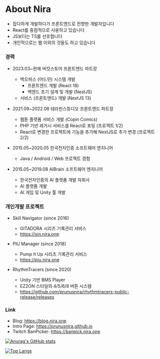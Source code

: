 # About Nira

* 잡다하게 개발하다가 프론트엔드로 전향한 개발자입니다
* React를 중점적으로 사용하고 있습니다
* JS보다는 TS를 선호합니다
* 개인적으로는 웹 이외의 것들도 하고 있습니다

### 경력

* 2023.03~현재 버킷스토어 프론트엔드 파트장
  * 백오피스 (어드민) 시스템 개발
    * 프론트엔드 개발 (React 18)
    * 백엔드 초기 설계 및 개발 (NestJS)
  * 서비스 (프론트엔드) 개발 (NextJS 13)

* 2021.09~2022.08 테라핀스튜디오 프론트엔드 파트장
  * 웹툰 플랫폼 서비스 개발 (Copin Comics)
  * PHP 기반 레거시 서비스를 React로 포팅 (프로젝트 1/2)
  * React로 변경한 프로젝트에 기능을 추가해 NextJS로 추가 변경 (프로젝트 2/2)

* 2015.05~2020.05 한국전자인증 소프트웨어 엔지니어
  * Java / Android / Web 프로젝트 경험

* 2015.05~2019.08 AIBrain 소프트웨어 엔지니어
  * 한국전자인증의 AI 플랫폼 개발 자회사
  * AI 플랫폼 개발
  * AI 게임 및 Unity 툴 개발

### 개인개발 프로젝트

* Skill Navigator (since 2016)
  * GITADORA 시리즈 기록관리 서비스
  * https://sin.nira.one

* PIU Manager (since 2018)
  * Pump It Up 시리즈 기록관리 서비스
  * https://piu.nira.one

* RhythmTracers (since 2020)
  * Unity 기반 BMS Player
  * EZ2ON 스타일의 4/5/6/8 버튼 시스템
  * https://github.com/prunusnira/rhythmtracers-public-release/releases

### Link

* Blog: https://blog.nira.one
* Intro Page: https://prunusnira.github.io
* Twitch BanPicker: https://banpick.nira.one

[![Anurag's GitHub stats](https://github-readme-stats.vercel.app/api?username=prunusnira&theme=dark&show_icons=true)](https://github.com/anuraghazra/github-readme-stats)

[![Top Langs](https://github-readme-stats.vercel.app/api/top-langs/?username=prunusnira&theme=dark)](https://github.com/anuraghazra/github-readme-stats)
